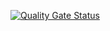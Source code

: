 [![Quality Gate Status](https://sonarcloud.io/api/project_badges/measure?project=OWalker125_Aluguel&metric=alert_status)](https://sonarcloud.io/summary/new_code?id=OWalker125_Aluguel)